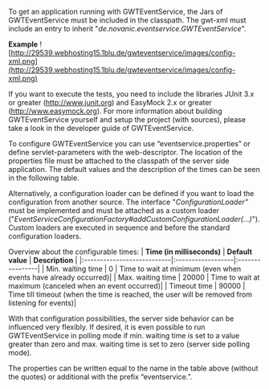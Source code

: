 To get an application running with GWTEventService, the Jars of GWTEventService must be included in the classpath. The gwt-xml must include an entry to inherit "_de.novanic.eventservice.GWTEventService_".

**Example**
![http://29539.webhosting15.1blu.de/gwteventservice/images/config-xml.png](http://29539.webhosting15.1blu.de/gwteventservice/images/config-xml.png)

If you want to execute the tests, you need to include the libraries JUnit 3.x or greater (http://www.junit.org) and EasyMock 2.x or greater (http://www.easymock.org). For more information about building GWTEventService yourself and setup the project (with sources), please take a look in the developer guide of GWTEventService.

To configure GWTEventService you can use “eventservice.properties” or define servlet-parameters with the web-descriptor. The location of the properties file must be attached to the classpath of the server side application. The default values and the description of the times can be seen in the following table.

Alternatively, a configuration loader can be defined if you want to load the configuration from another source. The interface "_ConfigurationLoader"_ must be implemented and must be attached as a custom loader ("_EventServiceConfigurationFactory#addCustomConfigurationLoader(...)_"). Custom loaders are executed in sequence and before the standard configuration loaders.

Overview about the configurable times:
| **Time (in milliseconds)** | **Default value** | **Description** |
|:---------------------------|:------------------|:----------------|
| Min. waiting time | 0 | Time to wait at minimum (even when events have already occurred)|
| Max. waiting time | 20000 | Time to wait at maximum (canceled when an event occurred)|
| Timeout time | 90000 | Time till timeout (when the time is reached, the user will be removed from listening for events)|

With that configuration possibilities, the server side behavior can be influenced very flexibly. If desired, it is even possible to run GWTEventService in polling mode if min. waiting time is set to a value greater than zero and max. waiting time is set to zero (server side polling mode).

The properties can be written equal to the name in the table above (without the quotes) or additional with the prefix “eventservice.”.